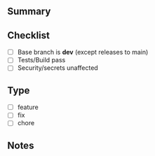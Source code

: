 ## Summary
<!-- What and why -->

## Checklist
- [ ] Base branch is **dev** (except releases to main)
- [ ] Tests/Build pass
- [ ] Security/secrets unaffected

## Type
- [ ] feature
- [ ] fix
- [ ] chore

## Notes
<!-- Anything reviewers should know -->
